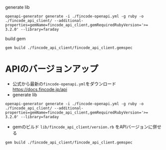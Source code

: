 generate lib
```shell
openapi-generator generate -i ./fincode-openapi.yml -g ruby -o ./fincode_api_client/ --additional-properties=gemName=fincode_api_client,gemRequiredRubyVersion='>= 3.2.0' --library=faraday
```
build gem
```shell
gem build ./fincode_api_client/fincode_api_client.gemspec
```


# APIのバージョンアップ
- 公式から最新の`fincode-openapi.yml`をダウンロード　https://docs.fincode.jp/api
- generate lib

```shell
openapi-generator generate -i ./fincode-openapi.yml -g ruby -o ./fincode_api_client/ --additional-properties=gemName=fincode_api_client,gemRequiredRubyVersion='>= 3.2.0' --library=faraday
```

- gemのビルド
`lib/fincode_api_client/version.rb` をAPIバージョンに併せる
```shell
gem build ./fincode_api_client/fincode_api_client.gemspec
```
